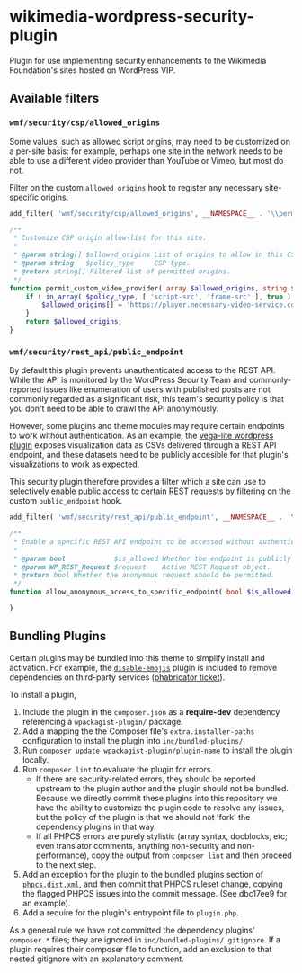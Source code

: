 # wikimedia-wordpress-security-plugin

Plugin for use implementing security enhancements to the Wikimedia Foundation's sites hosted on WordPress VIP.

## Available filters

### `wmf/security/csp/allowed_origins`

Some values, such as allowed script origins, may need to be customized on a per-site basis: for example, perhaps one site in the network needs to be able to use a different video provider than YouTube or Vimeo, but most do not.

Filter on the custom `allowed_origins` hook to register any necessary site-specific origins.

```php
add_filter( 'wmf/security/csp/allowed_origins', __NAMESPACE__ . '\\permit_custom_video_provider', 10, 2 );

/**
 * Customize CSP origin allow-list for this site.
 *
 * @param string[] $allowed_origins List of origins to allow in this CSP.
 * @param string   $policy_type     CSP type.
 * @return string[] Filtered list of permitted origins.
 */
function permit_custom_video_provider( array $allowed_origins, string $policy_type ) : array {
	if ( in_array( $policy_type, [ 'script-src', 'frame-src' ], true ) {
		$allowed_origins[] = 'https://player.necessary-video-service.com';
	}
	return $allowed_origins;
}
```

### `wmf/security/rest_api/public_endpoint`

By default this plugin prevents unauthenticated access to the REST API. While the API is monitored by the WordPress Security Team and commonly-reported issues like enumeration of users with published posts are not commonly regarded as a significant risk, this team's security policy is that you don't need to be able to crawl the API anonymously.

However, some plugins and theme modules may require certain endpoints to work without authentication. As an example, the [vega-lite wordpress plugin](https://github.com/wikimedia/vega-lite-wordpress-plugin) exposes visualization data as CSVs delivered through a REST API endpoint, and these datasets need to be publicly accesible for that plugin's visualizations to work as expected.

This security plugin therefore provides a filter which a site can use to selectively enable public access to certain REST requests by filtering on the custom `public_endpoint` hook.

```php
add_filter( 'wmf/security/rest_api/public_endpoint', __NAMESPACE__ . '\\allow_anonymous_access_to_specific_endpoint', 10, 2 );

/**
 * Enable a specific REST API endpoint to be accessed without authentication.
 *
 * @param bool            $is_allowed Whether the endpoint is publicly accessible, false by default.
 * @param WP_REST_Request $request    Active REST Request object.
 * @return bool Whether the anonymous request should be permitted.
 */
function allow_anonymous_access_to_specific_endpoint( bool $is_allowed, WP_REST_Request $request ) : bool {

}
```

## Bundling Plugins

Certain plugins may be bundled into this theme to simplify install and activation. For example, the [`disable-emojis`](https://wordpress.org/plugins/disable-emojis/) plugin is included to remove dependencies on third-party services ([phabricator ticket](https://phabricator.wikimedia.org/T259421#7082791)).

To install a plugin,

1. Include the plugin in the `composer.json` as a **require-dev** dependency referencing a `wpackagist-plugin/` package.
2. Add a mapping the the Composer file's `extra.installer-paths` configuration to install the plugin into `inc/bundled-plugins/`.
3. Run `composer update wpackagist-plugin/plugin-name` to install the plugin locally.
4. Run `composer lint` to evaluate the plugin for errors.
    - If there are security-related errors, they should be reported upstream to the plugin author and the plugin should not be bundled. Because we directly commit these plugins into this repository we have the ability to customize the plugin code to resolve any issues, but the policy of the plugin is that we should not 'fork' the dependency plugins in that way.
    - If all PHPCS errors are purely stylistic (array syntax, docblocks, etc; even translator comments, anything non-security and non-performance), copy the output from `composer lint` and then proceed to the next step.
5. Add an exception for the plugin to the bundled plugins section of [`phpcs.dist.xml`](./phpcs.dist.xml), and then commit that PHPCS ruleset change, copying the flagged PHPCS issues into the commit message. (See dbc17ee9 for an example).
6. Add a require for the plugin's entrypoint file to `plugin.php`.

As a general rule we have not committed the dependency plugins' `composer.*` files; they are ignored in `inc/bundled-plugins/.gitignore`. If a plugin requires their composer file to function, add an exclusion to that nested gitignore with an explanatory comment.

